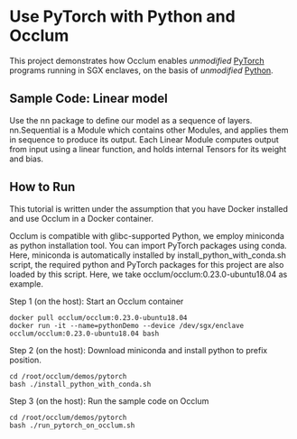 # Use PyTorch with Python and Occlum

This project demonstrates how Occlum enables _unmodified_ [PyTorch](https://pytorch.org/) programs running in SGX enclaves, on the basis of _unmodified_ [Python](https://www.python.org).

## Sample Code: Linear model

Use the nn package to define our model as a sequence of layers. nn.Sequential is a Module which contains other Modules, and applies them in sequence to produce its output. Each Linear Module computes output from input using a linear function, and holds internal Tensors for its weight and bias.

## How to Run

This tutorial is written under the assumption that you have Docker installed and use Occlum in a Docker container.

Occlum is compatible with glibc-supported Python, we employ miniconda as python installation tool. You can import PyTorch packages using conda. Here, miniconda is automatically installed by install_python_with_conda.sh script, the required python and PyTorch packages for this project are also loaded by this script. Here, we take occlum/occlum:0.23.0-ubuntu18.04 as example.

Step 1 (on the host): Start an Occlum container
```
docker pull occlum/occlum:0.23.0-ubuntu18.04
docker run -it --name=pythonDemo --device /dev/sgx/enclave occlum/occlum:0.23.0-ubuntu18.04 bash
```

Step 2 (on the host): Download miniconda and install python to prefix position.
```
cd /root/occlum/demos/pytorch
bash ./install_python_with_conda.sh
```

Step 3 (on the host): Run the sample code on Occlum
```
cd /root/occlum/demos/pytorch
bash ./run_pytorch_on_occlum.sh
```


